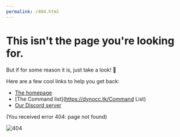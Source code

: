 ```yaml
---
permalink: /404.html
---
```

# This isn't the page you're looking for.

But if for some reason it is, just take a look! 👀


Here are a few cool links to help you get back:

* [The homepage](https://dynocc.tk)
* [The Command list](https://dynocc.tk/Command List)
* [Our Discord server](https://discord.gg/D3K3Fqz)

(You received error 404: page not found)

![404](files/404.jpg)
